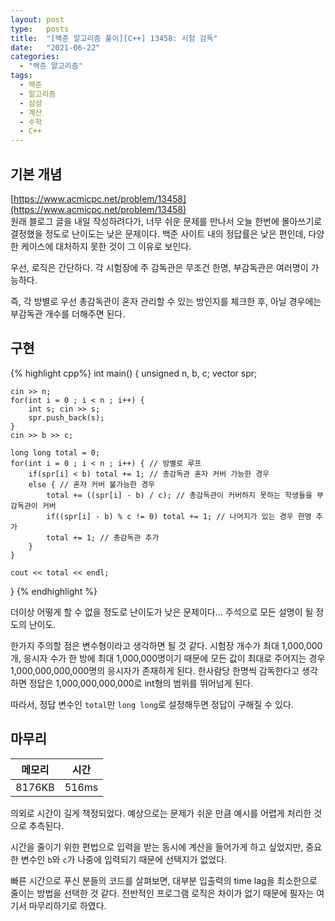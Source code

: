 ```yaml
---
layout: post
type:   posts
title:  "[백준 알고리즘 풀이][C++] 13458: 시험 감독"
date:   "2021-06-22"
categories:
  - "백준 알고리즘"
tags:
  - 백준
  - 알고리즘
  - 삼성
  - 계산
  - 수학
  - C++
---
```


## 기본 개념
[https://www.acmicpc.net/problem/13458](https://www.acmicpc.net/problem/13458)<br/>
원래 블로그 글을 내일 작성하려다가, 너무 쉬운 문제를 만나서 오늘 한번에 몰아쓰기로 결정했을 정도로 난이도는 낮은 문제이다. 백준 사이트 내의 정답률은 낮은 편인데, 다양한 케이스에 대처하지 못한 것이 그 이유로 보인다.

우선, 로직은 간단하다. 각 시험장에 주 감독관은 무조건 한명, 부감독관은 여러명이 가능하다.

즉, 각 방별로 우선 총감독관이 혼자 관리할 수 있는 방인지를 체크한 후, 아닐 경우에는 부감독관 개수를 더해주면 된다.

## 구현
{% highlight cpp%}
int main() {
	unsigned n, b, c;
	vector<unsigned> spr;
	
	cin >> n;
	for(int i = 0 ; i < n ; i++) {
		int s; cin >> s;
		spr.push_back(s);
	}
	cin >> b >> c;
	
	long long total = 0;
	for(int i = 0 ; i < n ; i++) { // 방별로 루프
		if(spr[i] < b) total += 1; // 총감독관 혼자 커버 가능한 경우
		else { // 혼자 커버 불가능한 경우
			total += ((spr[i] - b) / c); // 총감독관이 커버하지 못하는 학생들을 부감독관이 커버
			if((spr[i] - b) % c != 0) total += 1; // 나머지가 있는 경우 한명 추가
			total += 1; // 총감독관 추가
		}
	}
	
	cout << total << endl;
}
{% endhighlight %}

더이상 어떻게 할 수 없을 정도로 난이도가 낮은 문제이다... 주석으로 모든 설명이 될 정도의 난이도.

한가지 주의할 점은 변수형이라고 생각하면 될 것 같다. 시험장 개수가 최대 1,000,000개, 응시자 수가 한 방에 최대 1,000,000명이기 때문에 모든 값이 최대로 주어지는 경우 1,000,000,000,000명의 응시자가 존재하게 된다. 한사람당 한명씩 감독한다고 생각하면 정답은 1,000,000,000,000로 int형의 범위를 뛰어넘게 된다.

따라서, 정답 변수인 <code>total</code>만 <code>long long</code>로 설정해두면 정답이 구해질 수 있다.

## 마무리

| 메모리 | 시간 |
| ----- | --- |
| 8176KB | 516ms |

의외로 시간이 길게 책정되었다. 예상으로는 문제가 쉬운 만큼 예시를 어렵게 처리한 것으로 추측된다.

시간을 줄이기 위한 편법으로 입력을 받는 동시에 계산을 들어가게 하고 싶었지만, 중요한 변수인 <code>b</code>와 <code>c</code>가 나중에 입력되기 때문에 선택지가 없었다.

빠른 시간으로 푸신 분들의 코드를 살펴보면, 대부분 입출력의 time lag을 최소한으로 줄이는 방법을 선택한 것 같다. 전반적인 프로그램 로직은 차이가 없기 때문에 필자는 여기서 마무리하기로 하였다.

